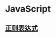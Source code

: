 # JavaScript

## [正则表达式](https://developer.mozilla.org/zh-CN/docs/Web/JavaScript/Guide/Regular_Expressions)

